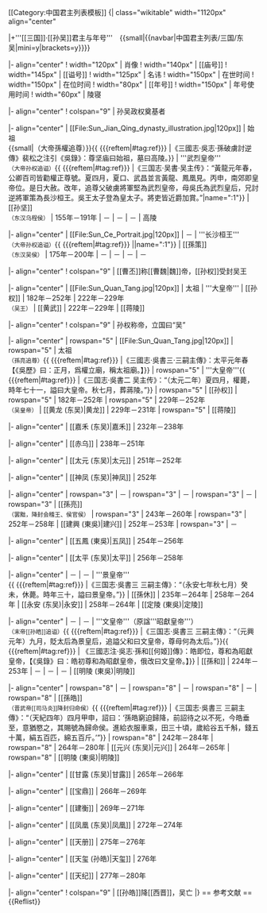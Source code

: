 <noinclude>[[Category:中国君主列表模板]]</noinclude>
{| class="wikitable" width="1120px" align="center"

|+'''[[三国]]·[[孙吴]]君主与年号'''　{{small|{{navbar|中国君主列表/三国/东吴|mini=y|brackets=y}}}}

|- align="center"
! width="120px" | 肖像
! width="140px" | [[庙号]]
! width="145px" | [[谥号]]
! width="125px" | 名讳
! width="150px" | 在世时间
! width="150px" | 在位时间
! width="80px" | [[年号]]
! width="150px" | 年号使用时间
! width="60px" | 陵寝

|- align="center"
! colspan="9" | 孙吴政权奠基者

|- align="center"
| [[File:Sun_Jian_Qing_dynasty_illustration.jpg|120px]]
| 始祖<br>{{small|（大帝孫權追尊）}}{{ {{{reftem|#tag:ref}}} |《三國志·吳志·孫破虜討逆傳》裴松之注引《吳錄》：尊坚庙曰始祖，墓曰高陵。}}
| '''武烈皇帝'''<br><small>（大帝孙权追谥）</small>{{ {{{reftem|#tag:ref}}} |《三国志·吴書·吴主传》：“黃龍元年春，公卿百司皆勸權正尊號。夏四月，夏口、武昌並言黃龍、鳳凰見。丙申，南郊即皇帝位。是日大赦。改年，追尊父破虜將軍堅為武烈皇帝，母吳氏為武烈皇后，兄討逆將軍策為長沙桓王。吳王太子登為皇太子。將吏皆近爵加賞。”|name=":1"}}
| [[孙坚]]<br><small>（东汉乌程侯）</small>
| 155年－191年
| －
| －
| －
| 高陵

|- align="center"
| [[File:Sun_Ce_Portrait.jpg|120px]]
| －
| '''长沙桓王'''<br><small>（大帝孙权追谥）</small>{{ {{{reftem|#tag:ref}}} ||name=":1"}}
| [[孫策]]<br><small>（东汉吴侯）</small>
| 175年－200年
| －
| －
| －
| －

|- align="center"
! colspan="9" | [[曹丕]]称[[曹魏|魏]]帝，[[孙权]]受封吴王

|- align="center"
| [[File:Sun_Quan_Tang.jpg|120px]]
| 太祖
| '''大皇帝'''
| [[孙权]]
| 182年－252年
| 222年－229年<br><small>（吴王）</small>
| [[黄武]]
| 222年－229年
| [[蒋陵]]

|- align="center"
! colspan="9" | 孙权称帝，立国曰“吴”

|- align="center"
| rowspan="5" | [[File:Sun_Quan_Tang.jpg|120px]]
| rowspan="5" | 太祖<br><small>（孫亮追尊）</small>{{ {{{reftem|#tag:ref}}} |《三國志·吳書三·三嗣主傳》：太平元年春【《吳歷》曰：正月，爲權立廟，稱太祖廟。】}}
| rowspan="5" | '''大皇帝'''{{ {{{reftem|#tag:ref}}} |《三国志·吳書二 吴主传》：“（太元二年）夏四月，權薨，時年七十一，謚曰大皇帝。秋七月，葬蔣陵。”}}
| rowspan="5" | [[孙权]]
| rowspan="5" | 182年－252年
| rowspan="5" | 229年－252年<br><small>（吴皇帝）</small>
| [[黄龙 (东吴)|黄龙]]
| 229年－231年
| rowspan="5" | [[蒋陵]]

|- align="center"
| [[嘉禾 (东吴)|嘉禾]]
| 232年－238年

|- align="center"
| [[赤乌]]
| 238年－251年

|- align="center"
| [[太元 (东吴)|太元]]
| 251年－252年

|- align="center"
| [[神凤 (东吴)|神凤]]
| 252年

|- align="center"
| rowspan="3" | －
| rowspan="3" | －
| rowspan="3" | －
| rowspan="3" | [[孫亮]]<br><small>（罢黜，降封会稽王、侯官侯）</small>
| rowspan="3" | 243年－260年
| rowspan="3" | 252年－258年
| [[建興 (東吳)|建兴]]
| 252年－253年
| rowspan="3" | －

|- align="center"
| [[五鳳 (東吳)|五凤]]
| 254年－256年

|- align="center"
| [[太平 (东吴)|太平]]
| 256年－258年

|- align="center"
| －
| －
| '''景皇帝'''<br>{{ {{{reftem|#tag:ref}}} |《三国志·吳書三 三嗣主傳》：“（永安七年秋七月）癸未，休薨。時年三十，謚曰景皇帝。”}}
| [[孫休]]
| 235年－264年
| 258年－264年
| [[永安 (东吴)|永安]]
| 258年－264年
| [[定陵 (東吳)|定陵]]

|- align="center"
| －
| －
| '''文皇帝'''（原諡'''昭獻皇帝'''）<br><small>（末帝[[孙皓]]追谥）</small>{{ {{{reftem|#tag:ref}}} |《三国志·吳書三 三嗣主傳》：“（元興元年）九月，貶太后為景皇后，追謚父和曰文皇帝，尊母何為太后。”}}{{ {{{reftem|#tag:ref}}} | 《三國志注·吳志·孫和[[何姬]]傳》：皓即位，尊和為昭獻皇帝，【《吳錄》曰：皓初尊和為昭獻皇帝，俄改曰文皇帝。】}}
| [[孫和]]
| 224年－253年
| －
| －
| －
| [[明陵 (東吳)|明陵]]

|- align="center"
| rowspan="8" | －
| rowspan="8" | －
| rowspan="8" | －
| rowspan="8" | [[孫皓]]<br><small>（晋武帝[[司马炎]]降封归命侯）</small>{{ {{{reftem|#tag:ref}}} |《三国志·吳書三 三嗣主傳》：“（天紀四年）四月甲申，詔曰：‘孫皓窮迫歸降，前詔待之以不死，今皓垂至，意猶愍之，其賜號為歸命侯。進給衣服車乘，田三十頃，歲給谷五千斛，錢五十萬，絹五百匹，綿五百斤。’”}}
| rowspan="8" | 242年－284年
| rowspan="8" | 264年－280年
| [[元兴 (东吴)|元兴]]
| 264年－265年
| rowspan="8" | [[明陵 (東吳)|明陵]]

|- align="center"
| [[甘露 (东吴)|甘露]]
| 265年－266年

|- align="center"
| [[宝鼎]]
| 266年－269年

|- align="center"
| [[建衡]]
| 269年－271年

|- align="center"
| [[凤凰 (东吴)|凤凰]]
| 272年－274年

|- align="center"
| [[天册]]
| 275年－276年

|- align="center"
| [[天玺 (孙皓)|天玺]]
| 276年

|- align="center"
| [[天纪]]
| 277年－280年

|- align="center"
! colspan="9" | [[孙皓]]降[[西晋]]，吴亡
|}
<noinclude>
== 参考文献 ==
{{Reflist}}
</noinclude>